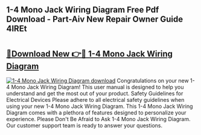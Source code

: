 ## 1-4 Mono Jack Wiring Diagram Free Pdf Download - Part-Aiv New Repair Owner Guide 4IREt

# <h2><a href="http://dfi3t7m.blite.top/?on=1-4+Mono+Jack+Wiring+Diagram">🔗Download New 👉🔴 1-4 Mono Jack Wiring Diagram</a></h2>

[![1-4 Mono Jack Wiring Diagram download](https://i.imgur.com/lujVjoI.png)](http://dfi3t7m.blite.top/?on=1-4+Mono+Jack+Wiring+Diagram)
Congratulations on your new 1-4 Mono Jack Wiring Diagram! This user manual is designed to help you understand and get the most out of your product. Safety Guidelines for Electrical Devices Please adhere to all electrical safety guidelines when using your new 1-4 Mono Jack Wiring Diagram. This 1-4 Mono Jack Wiring Diagram comes with a plethora of features designed to personalize your experience. Please Don't Be Afraid to Ask 1-4 Mono Jack Wiring Diagram. Our customer support team is ready to answer your questions.
